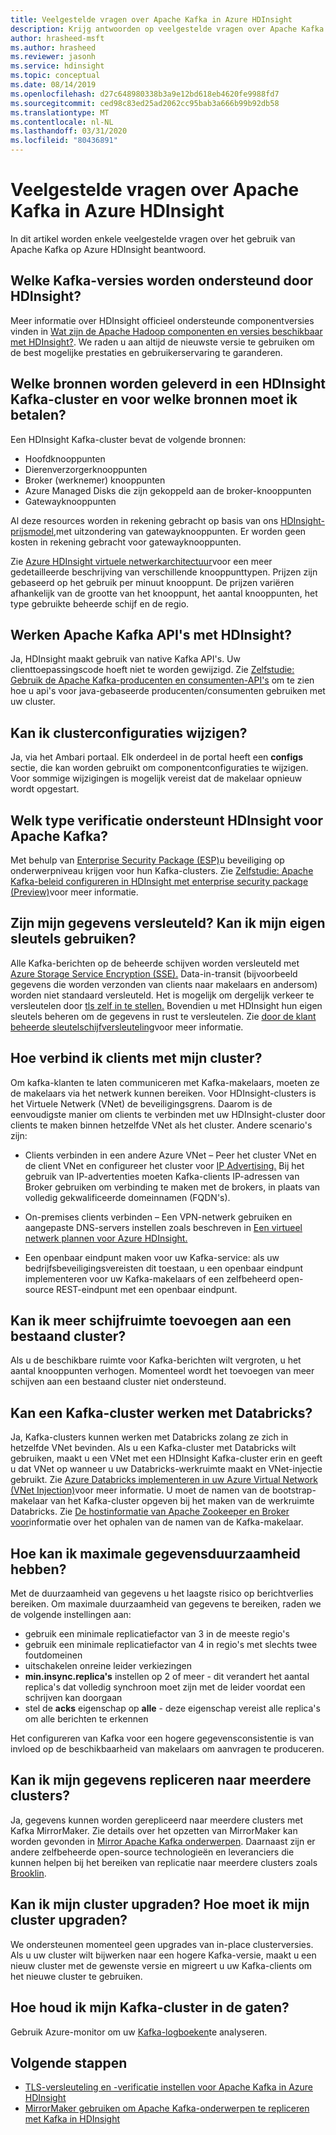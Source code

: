 ```yaml
---
title: Veelgestelde vragen over Apache Kafka in Azure HDInsight
description: Krijg antwoorden op veelgestelde vragen over Apache Kafka op Azure HDInsight, een beheerde Hadoop-cloudservice.
author: hrasheed-msft
ms.author: hrasheed
ms.reviewer: jasonh
ms.service: hdinsight
ms.topic: conceptual
ms.date: 08/14/2019
ms.openlocfilehash: d27c648980338b3a9e12bd618eb4620fe9988fd7
ms.sourcegitcommit: ced98c83ed25ad2062cc95bab3a666b99b92db58
ms.translationtype: MT
ms.contentlocale: nl-NL
ms.lasthandoff: 03/31/2020
ms.locfileid: "80436891"
---
```

# <a name="frequently-asked-questions-about-apache-kafka-in-azure-hdinsight"></a>Veelgestelde vragen over Apache Kafka in Azure HDInsight

In dit artikel worden enkele veelgestelde vragen over het gebruik van Apache Kafka op Azure HDInsight beantwoord.

## <a name="what-kafka-versions-are-supported-by-hdinsight"></a>Welke Kafka-versies worden ondersteund door HDInsight?

Meer informatie over HDInsight officieel ondersteunde componentversies vinden in [Wat zijn de Apache Hadoop componenten en versies beschikbaar met HDInsight?](../hdinsight-component-versioning.md#supported-hdinsight-versions). We raden u aan altijd de nieuwste versie te gebruiken om de best mogelijke prestaties en gebruikerservaring te garanderen.

## <a name="what-resources-are-provided-in-an-hdinsight-kafka-cluster-and-what-resources-am-i-charged-for"></a>Welke bronnen worden geleverd in een HDInsight Kafka-cluster en voor welke bronnen moet ik betalen?

Een HDInsight Kafka-cluster bevat de volgende bronnen:

* Hoofdknooppunten
* Dierenverzorgerknooppunten
* Broker (werknemer) knooppunten 
* Azure Managed Disks die zijn gekoppeld aan de broker-knooppunten
* Gatewayknooppunten

Al deze resources worden in rekening gebracht op basis van ons [HDInsight-prijsmodel,](https://azure.microsoft.com/pricing/details/hdinsight/)met uitzondering van gatewayknooppunten. Er worden geen kosten in rekening gebracht voor gatewayknooppunten.

Zie [Azure HDInsight virtuele netwerkarchitectuur](../hdinsight-virtual-network-architecture.md)voor een meer gedetailleerde beschrijving van verschillende knooppunttypen. Prijzen zijn gebaseerd op het gebruik per minuut knooppunt. De prijzen variëren afhankelijk van de grootte van het knooppunt, het aantal knooppunten, het type gebruikte beheerde schijf en de regio.

## <a name="do-apache-kafka-apis-work-with-hdinsight"></a>Werken Apache Kafka API's met HDInsight?

Ja, HDInsight maakt gebruik van native Kafka API's. Uw clienttoepassingscode hoeft niet te worden gewijzigd. Zie [Zelfstudie: Gebruik de Apache Kafka-producenten en consumenten-API's](./apache-kafka-producer-consumer-api.md) om te zien hoe u api's voor java-gebaseerde producenten/consumenten gebruiken met uw cluster.

## <a name="can-i-change-cluster-configurations"></a>Kan ik clusterconfiguraties wijzigen?

Ja, via het Ambari portaal. Elk onderdeel in de portal heeft een **configs** sectie, die kan worden gebruikt om componentconfiguraties te wijzigen. Voor sommige wijzigingen is mogelijk vereist dat de makelaar opnieuw wordt opgestart.

## <a name="what-type-of-authentication-does-hdinsight-support-for-apache-kafka"></a>Welk type verificatie ondersteunt HDInsight voor Apache Kafka?

Met behulp van [Enterprise Security Package (ESP)](../domain-joined/apache-domain-joined-architecture.md)u beveiliging op onderwerpniveau krijgen voor hun Kafka-clusters. Zie [Zelfstudie: Apache Kafka-beleid configureren in HDInsight met enterprise security package (Preview)](../domain-joined/apache-domain-joined-run-kafka.md)voor meer informatie.

## <a name="is-my-data-encrypted-can-i-use-my-own-keys"></a>Zijn mijn gegevens versleuteld? Kan ik mijn eigen sleutels gebruiken?

Alle Kafka-berichten op de beheerde schijven worden versleuteld met [Azure Storage Service Encryption (SSE).](../../storage/common/storage-service-encryption.md) Data-in-transit (bijvoorbeeld gegevens die worden verzonden van clients naar makelaars en andersom) worden niet standaard versleuteld. Het is mogelijk om dergelijk verkeer te versleutelen door [tls zelf in te stellen.](./apache-kafka-ssl-encryption-authentication.md) Bovendien u met HDInsight hun eigen sleutels beheren om de gegevens in rust te versleutelen. Zie [door de klant beheerde sleutelschijfversleuteling](../disk-encryption.md)voor meer informatie.

## <a name="how-do-i-connect-clients-to-my-cluster"></a>Hoe verbind ik clients met mijn cluster?

Om kafka-klanten te laten communiceren met Kafka-makelaars, moeten ze de makelaars via het netwerk kunnen bereiken. Voor HDInsight-clusters is het Virtuele Netwerk (VNet) de beveiligingsgrens. Daarom is de eenvoudigste manier om clients te verbinden met uw HDInsight-cluster door clients te maken binnen hetzelfde VNet als het cluster. Andere scenario's zijn:

* Clients verbinden in een andere Azure VNet – Peer het cluster VNet en de client VNet en configureer het cluster voor [IP Advertising.](apache-kafka-connect-vpn-gateway.md#configure-kafka-for-ip-advertising) Bij het gebruik van IP-advertenties moeten Kafka-clients IP-adressen van Broker gebruiken om verbinding te maken met de brokers, in plaats van volledig gekwalificeerde domeinnamen (FQDN's).

* On-premises clients verbinden – Een VPN-netwerk gebruiken en aangepaste DNS-servers instellen zoals beschreven in [Een virtueel netwerk plannen voor Azure HDInsight.](../hdinsight-plan-virtual-network-deployment.md)

* Een openbaar eindpunt maken voor uw Kafka-service: als uw bedrijfsbeveiligingsvereisten dit toestaan, u een openbaar eindpunt implementeren voor uw Kafka-makelaars of een zelfbeheerd open-source REST-eindpunt met een openbaar eindpunt.

## <a name="can-i-add-more-disk-space-on-an-existing-cluster"></a>Kan ik meer schijfruimte toevoegen aan een bestaand cluster?

Als u de beschikbare ruimte voor Kafka-berichten wilt vergroten, u het aantal knooppunten verhogen. Momenteel wordt het toevoegen van meer schijven aan een bestaand cluster niet ondersteund.

## <a name="can-a-kafka-cluster-work-with-databricks"></a>Kan een Kafka-cluster werken met Databricks? 

Ja, Kafka-clusters kunnen werken met Databricks zolang ze zich in hetzelfde VNet bevinden. Als u een Kafka-cluster met Databricks wilt gebruiken, maakt u een VNet met een HDInsight Kafka-cluster erin en geeft u dat VNet op wanneer u uw Databricks-werkruimte maakt en VNet-injectie gebruikt. Zie [Azure Databricks implementeren in uw Azure Virtual Network (VNet Injection)](https://docs.microsoft.com/azure/databricks/administration-guide/cloud-configurations/azure/vnet-inject)voor meer informatie. U moet de namen van de bootstrap-makelaar van het Kafka-cluster opgeven bij het maken van de werkruimte Databricks. Zie [De hostinformatie van Apache Zookeeper en Broker voor](https://docs.microsoft.com/azure/hdinsight/kafka/apache-kafka-get-started#getkafkainfo)informatie over het ophalen van de namen van de Kafka-makelaar.

## <a name="how-can-i-have-maximum-data-durability"></a>Hoe kan ik maximale gegevensduurzaamheid hebben?

Met de duurzaamheid van gegevens u het laagste risico op berichtverlies bereiken. Om maximale duurzaamheid van gegevens te bereiken, raden we de volgende instellingen aan:

* gebruik een minimale replicatiefactor van 3 in de meeste regio's
* gebruik een minimale replicatiefactor van 4 in regio's met slechts twee foutdomeinen
* uitschakelen onreine leider verkiezingen
* **min.insync.replica's** instellen op 2 of meer - dit verandert het aantal replica's dat volledig synchroon moet zijn met de leider voordat een schrijven kan doorgaan
* stel de **acks** eigenschap op **alle** - deze eigenschap vereist alle replica's om alle berichten te erkennen

Het configureren van Kafka voor een hogere gegevensconsistentie is van invloed op de beschikbaarheid van makelaars om aanvragen te produceren.

## <a name="can-i-replicate-my-data-to-multiple-clusters"></a>Kan ik mijn gegevens repliceren naar meerdere clusters?

Ja, gegevens kunnen worden gerepliceerd naar meerdere clusters met Kafka MirrorMaker. Zie details over het opzetten van MirrorMaker kan worden gevonden in [Mirror Apache Kafka onderwerpen](apache-kafka-mirroring.md). Daarnaast zijn er andere zelfbeheerde open-source technologieën en leveranciers die kunnen helpen bij het bereiken van replicatie naar meerdere clusters zoals [Brooklin](https://github.com/linkedin/Brooklin/).

## <a name="can-i-upgrade-my-cluster-how-should-i-upgrade-my-cluster"></a>Kan ik mijn cluster upgraden? Hoe moet ik mijn cluster upgraden?

We ondersteunen momenteel geen upgrades van in-place clusterversies. Als u uw cluster wilt bijwerken naar een hogere Kafka-versie, maakt u een nieuw cluster met de gewenste versie en migreert u uw Kafka-clients om het nieuwe cluster te gebruiken.

## <a name="how-do-i-monitor-my-kafka-cluster"></a>Hoe houd ik mijn Kafka-cluster in de gaten?

Gebruik Azure-monitor om uw [Kafka-logboeken](./apache-kafka-log-analytics-operations-management.md)te analyseren.

## <a name="next-steps"></a>Volgende stappen

* [TLS-versleuteling en -verificatie instellen voor Apache Kafka in Azure HDInsight](./apache-kafka-ssl-encryption-authentication.md)
* [MirrorMaker gebruiken om Apache Kafka-onderwerpen te repliceren met Kafka in HDInsight](./apache-kafka-mirroring.md)
